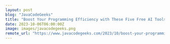 ```yaml
---
layout: post
blog: "JavaCodeGeeks"
title: "Boost Your Programming Efficiency with These Five Free AI Tools"
date: 2023-10-06T06:00:00Z
image: images/javacodegeeks.png
remote_url: "https://www.javacodegeeks.com/2023/10/boost-your-programming-efficiency-with-these-five-free-ai-tools.html"
---
```

